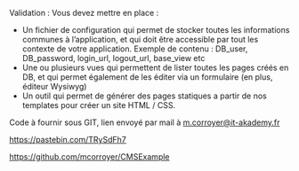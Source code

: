 Validation :
Vous devez mettre en place :
- Un fichier de configuration qui permet de stocker toutes les informations communes à l’application, et qui doit être accessible par tout les contexte de votre application.
       Exemple de contenu : DB_user, DB_password, login_url, logout_url, base_view etc
- Une ou plusieurs vues qui permettent de lister toutes les pages créés en DB, et qui permet également de les éditer via un formulaire (en plus, éditeur Wysiwyg)
- Un outil qui permet de générer des pages statiques a partir de nos templates pour créer un site HTML / CSS.

Code à fournir sous GIT, lien envoyé par mail à m.corroyer@it-akademy.fr

https://pastebin.com/TRySdFh7

https://github.com/mcorroyer/CMSExample